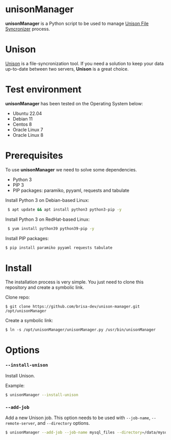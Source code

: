 # unisonManager
<b>unisonManager</b> is a Python script to be used to manage <a href='https://github.com/bcpierce00/unison' target='_blank'>Unison File Syncronizer</a> process.

# Unison
<a href='https://github.com/bcpierce00/unison' target='_blank'>Unison</a> is a file-syncronization tool. If you need a solution to keep your data up-to-date between two servers, <b>Unison</b> is a great choice.

# Test environment
<b>unisonManager</b> has been tested on the Operating System below:
  - Ubuntu 22.04
  - Debian 11
  - Centos 8
  - Oracle Linux 7
  - Oracle Linux 8

# Prerequisites
To use <b>unisonManager</b> we need to solve some dependencies.
 - Python 3
 - PIP 3
 - PIP packages: paramiko, pyyaml, requests and tabulate

 Install Python 3 on Debian-based Linux:
 ```bash
  $ apt update && apt install python3 python3-pip -y
 ```
 Install Python 3 on RedHat-based Linux:
 ```bash
  $ yum install python39 python39-pip -y
 ```

Install PIP packages:
```bash
$ pip install paramiko pyyaml requests tabulate
```

# Install
The installation process is very simple. You just need to clone this repository and create a symbolic link.

Clone repo:
```shell
$ git clone https://github.com/brisa-dev/unison-manager.git /opt/unisonManager
```

Create a symbolic link:
```shell
$ ln -s /opt/unisonManager/unisonManager.py /usr/bin/unisonManager
```

# Options
### `--install-unison`
Install Unison.<p>
Example:
```bash
$ unisonManager --install-unison
```

### `--add-job`
Add a new Unison job. This option needs to be used with `--job-name`, `--remote-server`, and `--directory` options.
```bash
$ unisonManager --add-job --job-name mysql_files --directory=/data/mysql_files --remote-server 192.168.0.203
```